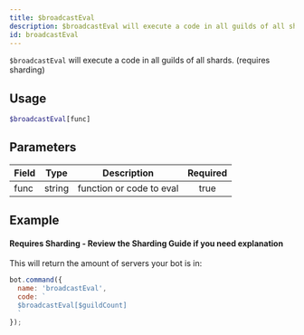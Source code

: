 ```yaml
---
title: $broadcastEval
description: $broadcastEval will execute a code in all guilds of all shards.
id: broadcastEval
---
```


`$broadcastEval` will execute a code in all guilds of all shards. (requires sharding)

## Usage

```php
$broadcastEval[func]
```

## Parameters

| Field | Type   | Description              | Required |
|-------|--------|--------------------------|:--------:|
| func  | string | function or code to eval |   true   |

## Example

#### Requires Sharding - Review the Sharding Guide if you need explanation

This will return the amount of servers your bot is in:

```javascript
bot.command({
  name: 'broadcastEval',
  code: `
  $broadcastEval[$guildCount]
  `
});
```
